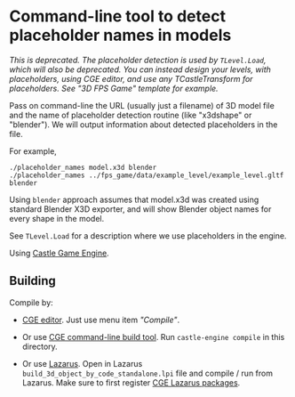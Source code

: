 # Command-line tool to detect placeholder names in models

_This is deprecated. The placeholder detection is used by `TLevel.Load`, which will also be deprecated. You can instead design your levels, with placeholders, using CGE editor, and use any TCastleTransform for placeholders. See "3D FPS Game" template for example._

Pass on command-line the URL (usually just a filename) of 3D model file and the name of placeholder detection routine (like "x3dshape" or "blender"). We will output information about detected placeholders in the file.

For example,

```
./placeholder_names model.x3d blender
./placeholder_names ../fps_game/data/example_level/example_level.gltf blender
```

Using `blender` approach assumes that model.x3d was created using standard Blender X3D exporter, and will show Blender object names for every shape in the model.

See `TLevel.Load` for a description where we use placeholders in the engine.

Using [Castle Game Engine](https://castle-engine.io/).

## Building

Compile by:

- [CGE editor](https://castle-engine.io/manual_editor.php). Just use menu item _"Compile"_.

- Or use [CGE command-line build tool](https://castle-engine.io/build_tool). Run `castle-engine compile` in this directory.

- Or use [Lazarus](https://www.lazarus-ide.org/). Open in Lazarus `build_3d_object_by_code_standalone.lpi` file and compile / run from Lazarus. Make sure to first register [CGE Lazarus packages](https://castle-engine.io/documentation.php).
